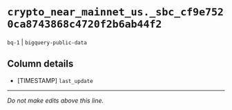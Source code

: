 # `crypto_near_mainnet_us._sbc_cf9e7520ca8743868c4720f2b6ab44f2`
`bq-1` | `bigquery-public-data`

## Column details
* [TIMESTAMP] `last_update`

-------------------------------------------------------------------------------
*Do not make edits above this line.*
